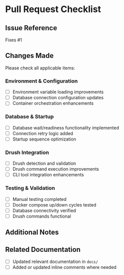 # Pull Request Checklist

## Issue Reference
Fixes #1

## Changes Made
Please check all applicable items:

### Environment & Configuration
- [ ] Environment variable loading improvements
- [ ] Database connection configuration updates
- [ ] Container orchestration enhancements

### Database & Startup
- [ ] Database wait/readiness functionality implemented
- [ ] Connection retry logic added
- [ ] Startup sequence optimization

### Drush Integration
- [ ] Drush detection and validation
- [ ] Drush command execution improvements
- [ ] CLI tool integration enhancements

### Testing & Validation
- [ ] Manual testing completed
- [ ] Docker compose up/down cycles tested
- [ ] Database connectivity verified
- [ ] Drush commands functional

## Additional Notes
<!-- Add any additional context, screenshots, or notes about the changes -->

## Related Documentation
- [ ] Updated relevant documentation in `docs/`
- [ ] Added or updated inline comments where needed